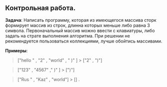 ## Контрольная работа.

**Задача**: Написать программу, которая из имеющегося массива сторк формирует массив из строк, длинна которых меньше либо равна 3 символа. Первоначальный массив можно ввести с клавиатуры, либо задать на страте выполнения алгоритма. При решении не рекомендуется пользоваться коллекциями, лучше обойтись массивами.

__Примеры__: 

> ["hello " , "2" , "world" , " )" ] > ["2" , ")"]

> ["123" , "4567" ," )" ] > [")"]

> ["Rus " , "Kaz" , "world"] > [] .

